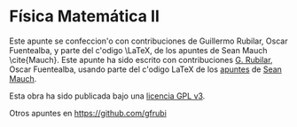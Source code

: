 Física Matemática II
===============

Este apunte se confeccion'o con contribuciones de Guillermo Rubilar, Oscar Fuentealba, y parte del c'odigo \LaTeX\, de los apuntes de Sean Mauch \cite{Mauch}.
Este apunte ha sido escrito con contribuciones [G. Rubilar](https://google.com/+GuillermoRubilar), Oscar Fuentealba, usando parte del c'odigo LaTeX de los [apuntes](https://bitbucket.org/seanmauch/applied_math) de [Sean Mauch](http://www.its.caltech.edu/~sean/).

Esta obra ha sido publicada bajo una [licencia GPL v3](https://github.com/gfrubi/GR/blob/master/LICENSE).

Otros apuntes en https://github.com/gfrubi

